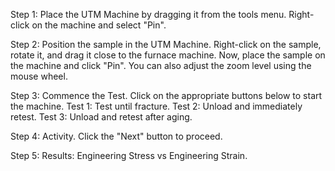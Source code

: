 Step 1: Place the UTM Machine by dragging it from the tools menu. Right-click on the machine and select "Pin".

Step 2: Position the sample in the UTM Machine. Right-click on the sample, rotate it, and drag it close to the furnace machine. Now, place the sample on the machine and click "Pin". You can also adjust the zoom level using the mouse wheel.

Step 3: Commence the Test. Click on the appropriate buttons below to start the machine.
Test 1: Test until fracture. Test 2: Unload and immediately retest. Test 3: Unload and retest after aging.

Step 4: Activity. Click the "Next" button to proceed.

Step 5: Results: Engineering Stress vs Engineering Strain.